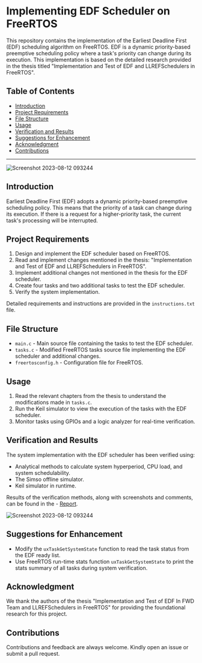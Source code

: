 # Implementing EDF Scheduler on FreeRTOS

This repository contains the implementation of the Earliest Deadline First (EDF) scheduling algorithm on FreeRTOS. EDF is a dynamic priority-based preemptive scheduling policy where a task's priority can change during its execution. This implementation is based on the detailed research provided in the thesis titled "Implementation and Test of EDF and LLREFSchedulers in FreeRTOS".

## Table of Contents

- [Introduction](#introduction)
- [Project Requirements](#project-requirements)
- [File Structure](#file-structure)
- [Usage](#usage)
- [Verification and Results](#verification-and-results)
- [Suggestions for Enhancement](#suggestions-for-enhancement)
- [Acknowledgment](#acknowledgment)
- [Contributions](#contributions)
---

![Screenshot 2023-08-12 093244](https://github.com/t0ti20/Implementing_EDF_Scheduler/assets/61616031/0185c2ae-bae6-466b-8179-f8a37876917b)

## Introduction

Earliest Deadline First (EDF) adopts a dynamic priority-based preemptive scheduling policy. This means that the priority of a task can change during its execution. If there is a request for a higher-priority task, the current task's processing will be interrupted.

## Project Requirements

1. Design and implement the EDF scheduler based on FreeRTOS.
2. Read and implement changes mentioned in the thesis: "Implementation and Test of EDF and LLREFSchedulers in FreeRTOS".
3. Implement additional changes not mentioned in the thesis for the EDF scheduler.
4. Create four tasks and two additional tasks to test the EDF scheduler.
5. Verify the system implementation.

Detailed requirements and instructions are provided in the `instructions.txt` file.

## File Structure

- `main.c` - Main source file containing the tasks to test the EDF scheduler.
- `tasks.c` - Modified FreeRTOS tasks source file implementing the EDF scheduler and additional changes.
- `freertosconfig.h` - Configuration file for FreeRTOS.

## Usage

1. Read the relevant chapters from the thesis to understand the modifications made in `tasks.c`.
2. Run the Keil simulator to view the execution of the tasks with the EDF scheduler.
3. Monitor tasks using GPIOs and a logic analyzer for real-time verification.

## Verification and Results

The system implementation with the EDF scheduler has been verified using:
- Analytical methods to calculate system hyperperiod, CPU load, and system schedulability.
- The Simso offline simulator.
- Keil simulator in runtime.

Results of the verification methods, along with screenshots and comments, can be found in the - [Report](https://github.com/t0ti20/Implementing_EDF_Scheduler/blob/master/4-Verifying%20The%20System%20Implementation/Schedulability%20Calculation.pdf).

![Screenshot 2023-08-12 093244](https://github.com/t0ti20/Implementing_EDF_Scheduler/assets/61616031/03195b42-b7d8-4ce6-be3e-f3e505428e86)


## Suggestions for Enhancement

- Modify the `uxTaskGetSystemState` function to read the task status from the EDF ready list.
- Use FreeRTOS run-time stats function `uxTaskGetSystemState` to print the stats summary of all tasks during system verification.

## Acknowledgment

We thank the authors of the thesis "Implementation and Test of EDF In FWD Team and LLREFSchedulers in FreeRTOS" for providing the foundational research for this project.

## Contributions

Contributions and feedback are always welcome. Kindly open an issue or submit a pull request.

